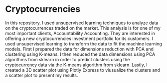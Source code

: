 # Cryptocurrencies
In this repository, I used unsupervised learning techniques to analyze data on the cryptocurrences traded on the market. This analysis is for one of my most important clients, Accountability Accounting. They are interested in offering a new cryptocurrencies investment portfolio for its customers. I used unsupervised learning to transform the data to fit the machine learning models. 
  First I prepared the data for dimensions reduction with PCA and clustering using K-means. I then reduced the data dimensions using PCA algorithms from sklearn in order to predict clusters using the cryptocurrency data via the K-means algorithm from sklearn. Lastly, I created a 3D scatter plot using Plotly Express to viusualize the clusters and a scatter plot to present my results.

